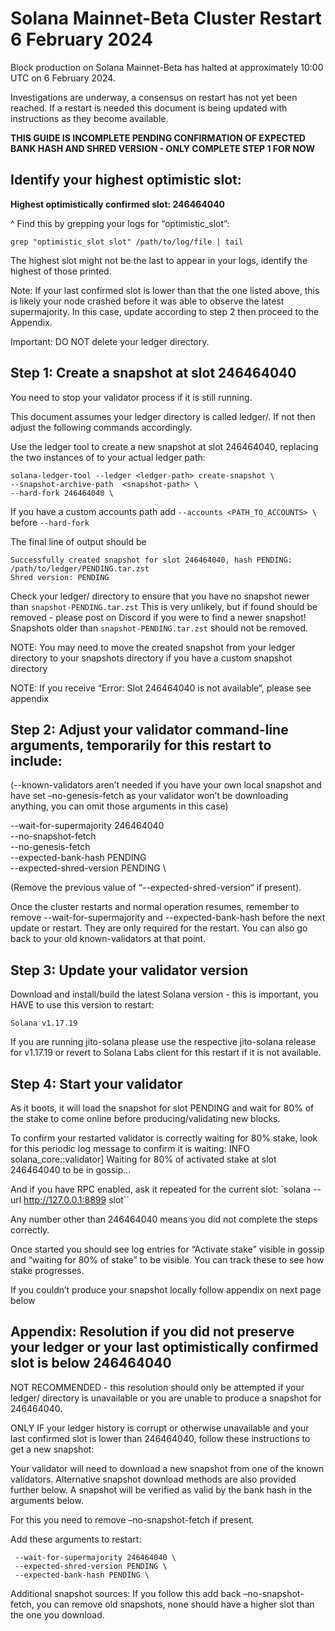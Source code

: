 # Solana Mainnet-Beta Cluster Restart 6 February 2024

Block production on Solana Mainnet-Beta has halted at approximately 10:00 UTC on 6 February 2024.

Investigations are underway, a consensus on restart has not yet been reached. If a restart is needed this document is being updated with instructions as they become available.

**THIS GUIDE IS INCOMPLETE PENDING CONFIRMATION OF EXPECTED BANK HASH AND SHRED VERSION - ONLY COMPLETE STEP 1 FOR NOW**

## Identify your highest optimistic slot:

**Highest optimistically confirmed slot: 246464040**


^ Find this by grepping your logs for “optimistic_slot”:


`grep "optimistic_slot slot" /path/to/log/file | tail`

The highest slot might not be the last to appear in your logs, identify the highest of those printed.

Note: If your last confirmed slot is lower than that the one listed above, this is likely your node crashed before it was able to observe the latest supermajority. In this case, update according to step 2 then proceed to the Appendix.

Important: DO NOT delete your ledger directory.

## Step 1: Create a snapshot at slot 246464040
You need to stop your validator process if it is still running.

This document assumes your ledger directory is called ledger/.  If not then adjust the following commands accordingly.

Use the ledger tool to create a new snapshot at slot 246464040, replacing the two instances of <ledger path> to your actual ledger path:

```
solana-ledger-tool --ledger <ledger-path> create-snapshot \
--snapshot-archive-path  <snapshot-path> \
--hard-fork 246464040 \
```
 
If you have a custom accounts path add `--accounts <PATH_TO_ACCOUNTS> \` before `--hard-fork`

The final line of output should be 

```
Successfully created snapshot for slot 246464040, hash PENDING: /path/to/ledger/PENDING.tar.zst
Shred version: PENDING
``` 

Check your ledger/ directory to ensure that you have no snapshot newer than `snapshot-PENDING.tar.zst` This is very unlikely, but if found should be removed - please post on Discord if you were to find a newer snapshot! Snapshots older than `snapshot-PENDING.tar.zst` should not be removed.

NOTE: You may need to move the created snapshot from your ledger directory to your snapshots directory if you have a custom snapshot directory

NOTE: If you receive “Error: Slot 246464040 is not available”, please see appendix


## Step 2: Adjust your validator command-line arguments, temporarily for this restart to include:
(--known-validators aren’t needed if you have your own local snapshot and have set –no-genesis-fetch as your validator won’t be downloading anything, you can omit those arguments in this case)

--wait-for-supermajority 246464040 \
--no-snapshot-fetch \
--no-genesis-fetch \
--expected-bank-hash PENDING\
--expected-shred-version PENDING \

(Remove the previous value of “--expected-shred-version“ if present). 

Once the cluster restarts and normal operation resumes, remember to remove --wait-for-supermajority and --expected-bank-hash before the next update or restart. They are only required for the restart. You can also go back to your old known-validators at that point.

## Step 3: Update your validator version
Download and install/build the latest Solana version - this is important, you HAVE to use this version to restart:

`Solana v1.17.19`

If you are running jito-solana please use the respective jito-solana release for v1.17.19 or revert to Solana Labs client for this restart if it is not available.

## Step 4: Start your validator
As it boots, it will load the snapshot for slot PENDING and wait for 80% of the stake to come online before producing/validating new blocks. 

To confirm your restarted validator is correctly waiting for 80% stake, look for this periodic log message to confirm it is waiting:
INFO  solana_core::validator] Waiting for 80% of activated stake at slot 246464040 to be in gossip...

And if you have RPC enabled, ask it repeated for the current slot:
`solana --url http://127.0.0.1:8899 slot``

Any number other than 246464040 means you did not complete the steps correctly.

Once started you should see log entries for “Activate stake” visible in gossip and “waiting for 80% of stake” to be visible. You can track these to see how stake progresses.


If you couldn’t produce your snapshot locally follow appendix on next page below 



## Appendix: Resolution if you did not preserve your ledger or your last optimistically confirmed slot is below 246464040

NOT RECOMMENDED - this resolution should only be attempted if your ledger/ directory is unavailable or you are unable to produce a snapshot for 246464040.

ONLY IF your ledger history is corrupt or otherwise unavailable and your last confirmed slot is lower than 246464040, follow these instructions to get a new snapshot:

Your validator will need to download a new snapshot from one of the known validators. Alternative snapshot download methods are also provided further below. A snapshot will be verified as valid by the bank hash in the arguments below. 

For this you need to remove –no-snapshot-fetch if present.

Add these arguments to restart:
```
 --wait-for-supermajority 246464040 \
 --expected-shred-version PENDING \
 --expected-bank-hash PENDING \
```

Additional snapshot sources:
If you follow this add back –no-snapshot-fetch, you can remove old snapshots, none should have a higher slot than the one you download.



